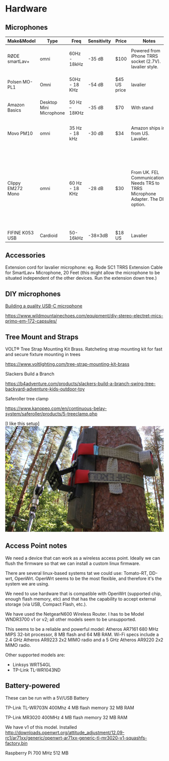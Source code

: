 # Hardware


## Microphones



| Make&Model	    |	Type |		Freq            	|	Sensitivity		|	Price	|	Notes | Comments |
| -----------    |------   |--------        |--------------|-------|-------|----------|
|	RØDE smartLav+	| omni    |	60Hz - 18kHz	  | -35 dB	      | $100	| Powered from iPhone TRRS socket (2.7V). lavalier style.| The Borneo guys use the RODE. Gets well rated in reviews.| 
|	Polsen MO-PL1	 | Omni    | 	50Hz - 18 KHz	| -54 dB 	     | $45	US price | lavalier| Cheap, but doesn't rate great on sensitivity.|
|	Amazon Basics  | Desktop Mini Microphone	 | 50 Hz – 18KHz| -35 dB	| $70	| With stand| Built for podcasting but gets good reviews. |
|	Movo PM10      | 	omni	  | 35 Hz - 18 kHz	| -30 dB 	     | $34| 	Amazon ships in from US. Lavalier.| Cheap and good sensitivity. Ships from US Amazon.|
|	Clippy EM272 Mono	| omni	|60 Hz - 18 KHz	 | -28 dB	      | $30	| From UK. FEL Communications. Needs TRS to TRRS Microphone Adapter. The DIY option.| This is the DIY option. Highly recommended by guys doing natural history recordings. Maybe down the line when we need a number of cheap but excellent microphones we go this route.|
|FIFINE K053 USB | Cardioid | 50-16kHz | -38±3dB | $18 US | Lavalier |


## Accessories


 Extension cord for lavalier microphone:  eg. Rode SC1 TRRS Extension Cable for SmartLav+ Microphone, 20 Feet 
 (this might allow the microphone to be situated independent of the other devices. Run the extension down tree.)
 
 ## DIY microphones
 
 [Building a quality USB-C microphone](https://www.youtube.com/watch?v=LoQu3XXIayc)
 
 https://www.wildmountainechoes.com/equipment/diy-stereo-electret-mics-primo-em-172-capsules/
 
 
## Tree Mount and Straps
 
 VOLT® Tree Strap Mounting Kit Brass. Ratcheting strap mounting kit for fast and secure fixture mounting in trees
 
https://www.voltlighting.com/tree-strap-mounting-kit-brass

Slackers Build a Branch

 https://b4adventure.com/products/slackers-build-a-branch-swing-tree-backyard-adventure-kids-outdoor-toy
 
Saferoller tree clamp

https://www.kanopeo.com/en/continuous-belay-system/saferoller/products/5-treeclamp.php

[I like this setup]
![Saferoller tree clamp](images/saferoller-tree-clamp.jpg)

## Access Point notes

We need a device that can work as a wireless access point. Ideally we can flush
the firmware so that we can install a custom linux firmware.

There are several linux-based systems tat we could use: Tomato-RT, DD-wrt,
OpenWrt. OpenWrt seems to be the most flexible, and therefore it's the system
we are using.

We need to use hardware that is compatible with OpenWrt (supported chip, enough
flash memory, etc) and that has the capability to accept external storage (via
USB, Compact Flash, etc.).

We have used the NetgearN600 Wireless Router. I has to be Model WNDR3700 v1 or
v2; all other models seem to be unsupported.

This seems to be a reliable and powerful model: Atheros AR7161 680 MHz MIPS
32-bit processor, 8 MB flash and 64 MB RAM. Wi-Fi specs include a 2.4 GHz
Atheros AR9223 2x2 MIMO radio and a 5 GHz Atheros AR9220 2x2 MIMO radio.

Other supported models are:
 * Linksys WRT54GL
 * TP-Link TL-WR1043ND


## Battery-powered

These can be run with a 5V/USB Battery

TP-Link TL-WR703N
400Mhz
4 MB flash memory
32 MB RAM


TP-Link MR3020
400MHz
4 MB flash memory
32 MB RAM

We have v1 of this model. Installed
http://downloads.openwrt.org/attitude_adjustment/12.09-rc1/ar71xx/generic/openwrt-ar71xx-generic-tl-mr3020-v1-squashfs-factory.bin



Raspberry Pi
700 MHz
512 MB

